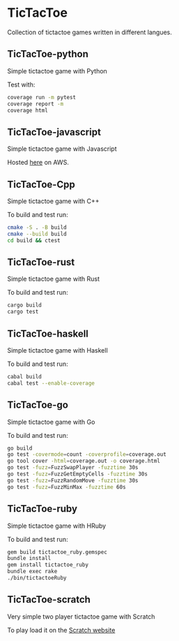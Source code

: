# TicTacToe
Collection of tictactoe games written in different langues.


## TicTacToe-python
Simple tictactoe game with Python

Test with:
```bash
coverage run -m pytest
coverage report -m
coverage html
```

## TicTacToe-javascript
Simple tictactoe game with Javascript

Hosted [here](https://main.dwbh88xp4gd1m.amplifyapp.com/) on AWS.

## TicTacToe-Cpp
Simple tictactoe game with C++

To build and test run:

```bash
cmake -S . -B build
cmake --build build
cd build && ctest
```
## TicTacToe-rust
Simple tictactoe game with Rust

To build and test run:
```bash
cargo build
cargo test
```

## TicTacToe-haskell
Simple tictactoe game with Haskell

To build and test run:
```bash
cabal build
cabal test --enable-coverage
```

## TicTacToe-go
Simple tictactoe game with Go

To build and test run:
```bash
go build
go test -covermode=count -coverprofile=coverage.out
go tool cover -html=coverage.out -o coverage.html
go test -fuzz=FuzzSwapPlayer -fuzztime 30s
go test -fuzz=FuzzGetEmptyCells -fuzztime 30s
go test -fuzz=FuzzRandomMove -fuzztime 30s
go test -fuzz=FuzzMinMax -fuzztime 60s
```

## TicTacToe-ruby
Simple tictactoe game with HRuby

To build and test run:
```bash
gem build tictactoe_ruby.gemspec
bundle install
gem install tictactoe_ruby
bundle exec rake
./bin/tictactoeRuby
```

## TicTacToe-scratch
Very simple two player tictactoe game with Scratch

To play load it on the [Scratch website](https://scratch.mit.edu/)